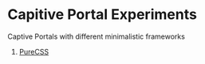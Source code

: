 # Capitive Portal Experiments
Captive Portals with different minimalistic frameworks

1) [PureCSS](purecss)
